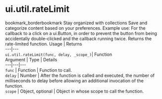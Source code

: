  
#  ui.util.rateLimit
bookmark_borderbookmark Stay organized with collections  Save and categorize content based on your preferences.
Example use: For the callback to a click on a ui.Button, in order to prevent the button from being accidentally double-clicked and the callback running twice.
Returns the rate-limited function.
Usage | Returns  
---|---  
`ui.util.rateLimit(func, delay, _scope_)`|  Function  
Argument | Type | Details  
---|---|---  
`func` | Function | Function to call.  
`delay` | Number | After the function is called and executed, the number of milliseconds to delay before allowing an additional invocation of the function.  
`scope` | Object, optional | Object in whose scope to call the function.  
